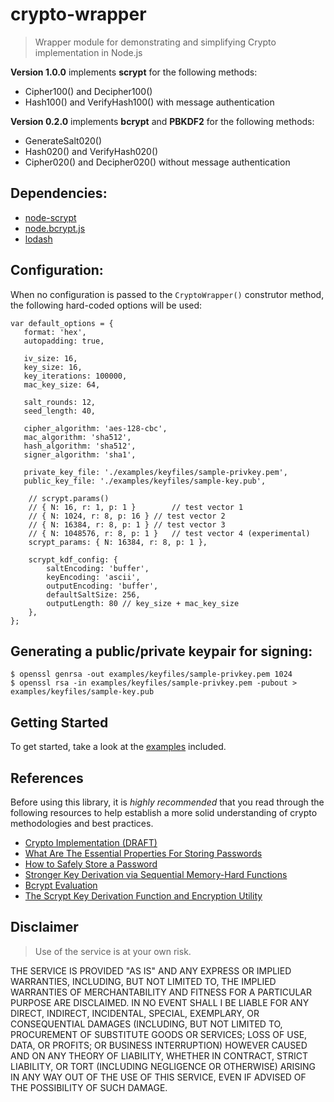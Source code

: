 # crypto-wrapper
> Wrapper module for demonstrating and simplifying Crypto implementation in Node.js

**Version 1.0.0** implements **scrypt** for the following methods:
* Cipher100() and Decipher100()
* Hash100() and VerifyHash100() with message authentication

**Version 0.2.0** implements **bcrypt** and **PBKDF2** for the following methods:
* GenerateSalt020()
* Hash020() and VerifyHash020()
* Cipher020() and Decipher020() without message authentication

## Dependencies:
* [node-scrypt](https://github.com/barrysteyn/node-scrypt)
* [node.bcrypt.js](https://github.com/ncb000gt/node.bcrypt.js/)
* [lodash](https://github.com/lodash/lodash)

## Configuration:
When no configuration is passed to the `CryptoWrapper()` construtor method, the following hard-coded options will be used:
````
var default_options = {
   format: 'hex',
   autopadding: true,

   iv_size: 16,
   key_size: 16,
   key_iterations: 100000,
   mac_key_size: 64,

   salt_rounds: 12,
   seed_length: 40,

   cipher_algorithm: 'aes-128-cbc',
   mac_algorithm: 'sha512',
   hash_algorithm: 'sha512',
   signer_algorithm: 'sha1',

   private_key_file: './examples/keyfiles/sample-privkey.pem',
   public_key_file: './examples/keyfiles/sample-key.pub',

	// scrypt.params()
	// { N: 16, r: 1, p: 1 }		// test vector 1
	// { N: 1024, r: 8, p: 16 }	// test vector 2
	// { N: 16384, r: 8, p: 1 }	// test vector 3
	// { N: 1048576, r: 8, p: 1 }	// test vector 4 (experimental)
	scrypt_params: { N: 16384, r: 8, p: 1 },

	scrypt_kdf_config: {
		saltEncoding: 'buffer',
		keyEncoding: 'ascii',
		outputEncoding: 'buffer',
		defaultSaltSize: 256,
		outputLength: 80 // key_size + mac_key_size
	},
};
````

## Generating a public/private keypair for signing:
````
$ openssl genrsa -out examples/keyfiles/sample-privkey.pem 1024
$ openssl rsa -in examples/keyfiles/sample-privkey.pem -pubout > examples/keyfiles/sample-key.pub
````

## Getting Started
To get started, take a look at the [examples](https://github.com/rdev5/crypto-wrapper/tree/master/examples) included.

## References
Before using this library, it is *highly recommended* that you read through the following resources to help establish a more solid understanding of crypto methodologies and best practices.
* [Crypto Implementation (DRAFT)](https://github.com/rdev5/crypto-wrapper/wiki/Crypto-Implementation-%28DRAFT%29)
* [What Are The Essential Properties For Storing Passwords](https://github.com/barrysteyn/node-scrypt#what-are-the-essential-properties-for-storing-passwords)
* [How to Safely Store a Password](http://codahale.com/how-to-safely-store-a-password/)
* [Stronger Key Derivation via Sequential Memory-Hard Functions](http://www.tarsnap.com/scrypt/scrypt.pdf)
* [Bcrypt Evaluation](https://www.usenix.org/legacy/events/usenix99/provos/provos_html/node7.html#SECTION00060000000000000000)
* [The Scrypt Key Derivation Function and Encryption Utility](http://www.tarsnap.com/scrypt.html)

## Disclaimer
> Use of the service is at your own risk.

THE SERVICE IS PROVIDED "AS IS" AND ANY EXPRESS OR IMPLIED WARRANTIES, INCLUDING, BUT NOT LIMITED TO, THE IMPLIED WARRANTIES OF MERCHANTABILITY AND FITNESS FOR A PARTICULAR PURPOSE ARE DISCLAIMED. IN NO EVENT SHALL I BE LIABLE FOR ANY DIRECT, INDIRECT, INCIDENTAL, SPECIAL, EXEMPLARY, OR CONSEQUENTIAL DAMAGES (INCLUDING, BUT NOT LIMITED TO, PROCUREMENT OF SUBSTITUTE GOODS OR SERVICES; LOSS OF USE, DATA, OR PROFITS; OR BUSINESS INTERRUPTION) HOWEVER CAUSED AND ON ANY THEORY OF LIABILITY, WHETHER IN CONTRACT, STRICT LIABILITY, OR TORT (INCLUDING NEGLIGENCE OR OTHERWISE) ARISING IN ANY WAY OUT OF THE USE OF THIS SERVICE, EVEN IF ADVISED OF THE POSSIBILITY OF SUCH DAMAGE.
